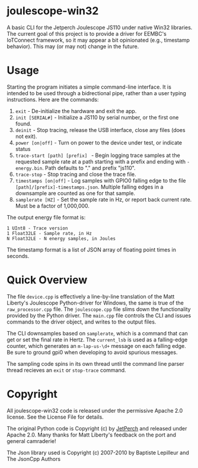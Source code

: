 # joulescope-win32

A basic CLI for the Jetperch Joulescope JS110 under native Win32 libraries. The current goal of this project is to provide a driver for EEMBC's IoTConnect framework, so it may appear a bit opinionated (e.g., timestamp behavior). This may (or may not) change in the future.

# Usage

Starting the program initiates a simple command-line interface. It is intended to be used through a bidrectional pipe, rather than a user typing instructions. Here are the commands:

1. `exit` - De-initialize the hardware and exit the app.
2. `init [SERIAL#]` - Initialize a JS110 by serial number, or the first one found.
3. `deinit` - Stop tracing, release the USB interface, close any files (does not exit).
4. `power [on|off]` - Turn on power to the device under test, or indicate status
6. `trace-start [path] [prefix] ` - Begin logging trace samples at the requested sample rate at a path starting with a prefix and ending with `-energy.bin`. Path defaults to "." and prefix "js110".
7. `trace-stop` - Stop tracing and close the trace file.
8. `timestamps [on|off]` - Log samples with GPIO0 falling edge to the file `[path]/[prefix]-timestamps.json`. Multiple falling edges in a downsample are counted as one for that sample.
10. `samplerate [HZ]` - Set the sample rate in Hz, or report back current rate. Must be a factor of 1,000,000.

The output energy file format is:
~~~
1 UInt8 - Trace version
1 Float32LE - Sample rate, in Hz
N Float32LE - N energy samples, in Joules
~~~

The timestamp format is a list of JSON array of floating point times in seconds.

# Quick Overview

The file `device.cpp` is effectively a line-by-line translation of the Matt Liberty's Joulescope Python-driver for Windows, the same is true of the `raw_processor.cpp` file. The `joulescope.cpp` file slims down the functionality provided by the Python driver. The `main.cpp` file controls the CLI and issues commands to the driver object, and writes to the output files.

The CLI downsamples based on `samplerate`, which is a command that can get or set the final rate in Hertz. The `current_lsb` is used as a falling-edge counter, which generates an `m-lap-us-\d+` message on each falling edge. Be sure to ground gpi0 when developing to avoid spurious messages.

The sampling code spins in its own thread until the command line parser thread recieves an `exit` or `stop-trace` command.

# Copyright

All joulescope-win32 code is released under the permissive Apache 2.0 license. See the License File for details.

The original Python code is Copyright (c) by [JetPerch](https://github.com/jetperch/pyjoulescope) and released under Apache 2.0. Many thanks for Matt Liberty's feedback on the port and general camraderie!

The Json library used is Copyright (c) 2007-2010 by Baptiste Lepilleur and The JsonCpp Authors

